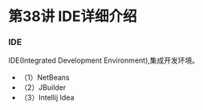 # 第38讲 IDE详细介绍

### IDE

IDE(Integrated Development Environment),集成开发环境。

* （1）NetBeans
* （2）JBuilder
* （3）Intellij Idea

